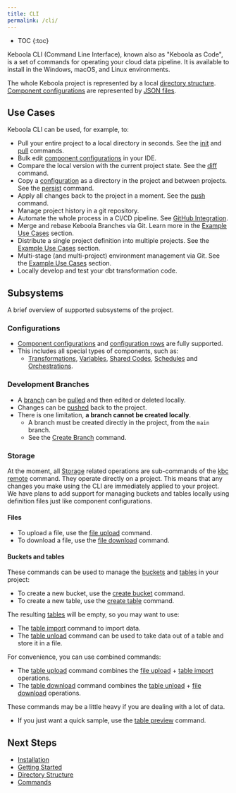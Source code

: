 ```yaml
---
title: CLI
permalink: /cli/
---
```


* TOC
{:toc}

Keboola CLI (Command Line Interface), known also as "Keboola as Code", is a set of commands for operating your cloud data 
pipeline. It is available to install in the Windows, macOS, and Linux environments.

The whole Keboola project is represented by a local [directory structure](/cli/structure/#directory-structure). 
[Component configurations](https://help.keboola.com/components) are represented by [JSON files](/cli/structure/#configurations).

## Use Cases

Keboola CLI can be used, for example, to:
- Pull your entire project to a local directory in seconds. See the [init](/cli/commands/sync/init/) and [pull](/cli/commands/sync/pull/) commands.
- Bulk edit [component configurations](https://help.keboola.com/components) in your IDE.
- Compare the local version with the current project state. See the [diff](/cli/commands/sync/diff/) command.
- Copy a [configuration](https://help.keboola.com/components) as a directory in the project and between projects. See the [persist](/cli/commands/local/persist/) command.
- Apply all changes back to the project in a moment. See the [push](/cli/commands/sync/push/) command.
- Manage project history in a git repository.
- Automate the whole process in a CI/CD pipeline. See [GitHub Integration](/cli/github-integration/).
- Merge and rebase Keboola Branches via Git. Learn more in the [Example Use Cases]() section.
- Distribute a single project definition into multiple projects. See the [Example Use Cases]() section.
- Multi-stage (and multi-project) environment management via Git. See the [Example Use Cases]() section. 
- Locally develop and test your dbt transformation code.

## Subsystems

A brief overview of supported subsystems of the project.

### Configurations

- [Component configurations](https://help.keboola.com/components) and [configuration rows](https://help.keboola.com/components/#configuration-rows) are fully supported.
- This includes all special types of components, such as:
  - [Transformations](/cli/structure/#transformations), [Variables](/cli/structure/#variables), [Shared Codes](/cli/structure/#shared-code), [Schedules](/cli/structure/#schedules) and [Orchestrations](/cli/structure/#orchestrations).   

### Development Branches

- A [branch](https://help.keboola.com/components/branches/)  can be [pulled](/cli/commands/sync/pull/) and then edited or deleted locally. 
- Changes can be [pushed](/cli/commands/sync/push/) back to the project.
- There is one limitation, **a branch cannot be created locally**. 
  - A branch must be created directly in the project, from the `main` branch.
  - See the [Create Branch](/cli/commands/remote/create/branch/) command.

### Storage

At the moment, all [Storage](https://help.keboola.com/storage/) related operations are sub-commands of the [kbc remote](/cli/commands/remote/) command. They operate directly on a project. This means that any changes you make using the CLI are immediately applied to your project. We have plans to add support for managing buckets and tables locally using definition files just like component configurations.


#### Files

- To upload a file, use the [file upload](/cli/commands/remote/file/upload/) command.
- To download a file, use the [file download](/cli/commands/remote/file/download/) command.

#### Buckets and tables

These commands can be used to manage the [buckets](https://help.keboola.com/storage/buckets/) and [tables](https://help.keboola.com/storage/tables/) in your project:
- To create a new bucket, use the [create bucket](/cli/commands/remote/create/bucket/) command. 
- To create a new table, use the [create table](/cli/commands/remote/table/create) command.

The resulting [tables](https://help.keboola.com/storage/tables/) will be empty, so you may want to use:
- The [table import](/cli/commands/remote/table/import/) command to import data. 
- The [table unload](/cli/commands/remote/table/unload/) command can be used to take data out of a table and store it in a file.

For convenience, you can use combined commands:
- The [table upload](/cli/commands/remote/table/upload/) command combines the [file upload](/cli/commands/remote/file/upload/) + [table import](/cli/commands/remote/table/import/) operations.
- The [table download](/cli/commands/remote/table/download/) command combines the [table unload](/cli/commands/remote/table/unload/) + [file download](/cli/commands/remote/file/download/) operations.

These commands may be a little heavy if you are dealing with a lot of data.
- If you just want a quick sample, use the [table preview](/cli/commands/remote/table/preview/) command.

## Next Steps

- [Installation](/cli/installation/)
- [Getting Started](/cli/getting-started/)
- [Directory Structure](/cli/structure/)
- [Commands](/cli/commands/)
